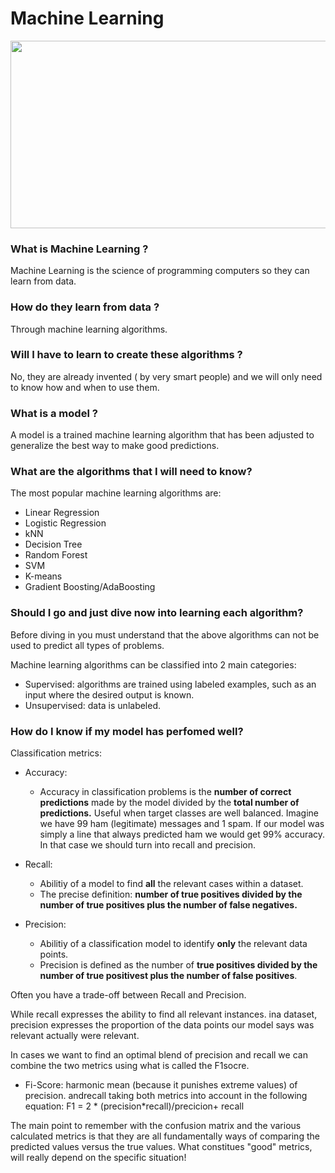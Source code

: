 # Machine Learning

<img src="https://www.iberdrola.com/documents/20125/40921/machine_learning_746x419.jpg/15ff7571-4cfc-d9f0-5ef4-9c2e9306ad88?t=1627968463400" width=550 height=300>

### What is Machine Learning ?
Machine Learning is the science of programming computers so they can learn from data.

### How do they learn from data ?
Through machine learning algorithms.

### Will I have to learn to create these algorithms ?
No, they are already invented ( by very smart people) and we will only need to know how and when to use them.

### What is a model ?
A model is a trained machine learning algorithm that has been adjusted to generalize the best way to make good predictions.

### What are the algorithms that I will need to know?
The most popular machine learning algorithms are:

- Linear Regression
- Logistic Regression
- kNN
- Decision Tree
- Random Forest
- SVM
- K-means
- Gradient Boosting/AdaBoosting

### Should I go and just dive now into learning each algorithm?
Before diving in you must understand that the above algorithms can not be used to predict all types of problems.

Machine learning algorithms can be classified into 2 main categories:

- Supervised: algorithms are trained using labeled examples, such as an input where the desired output is known.
- Unsupervised: data is unlabeled.

### How do I know if my model has perfomed well?

Classification metrics:
- Accuracy:
    - Accuracy in classification problems is the **number of correct predictions** made by the model divided by the **total number of predictions.** Useful when target classes are well balanced. Imagine we have 99 ham (legitimate) messages and 1 spam. If our model was simply a line that always predicted ham we would get 99% accuracy. In that case we should turn into recall and precision.

- Recall:
    - Abilitiy of a model to find **all** the relevant cases within a dataset.
    - The precise definition: **number of true positives divided by the number of true positives plus the number of false negatives.**
- Precision:
    - Abilitiy of a classification model to identify **only** the relevant data points.
    - Precision is defined as the number of **true positives divided by the number of true positivest plus the number of false positives**.

Often you have a trade-off between Recall and Precision.

While recall expresses the ability to find all relevant instances. ina dataset, precision expresses the proportion of the data points our model says was relevant actually were relevant.

In cases we want to find an optimal blend of precision and recall we can combine the two metrics using what is called the F1socre.

- Fi-Score: harmonic mean (because it punishes extreme values) of precision. andrecall taking both metrics into account in the following equation:  F1 = 2 * (precision*recall)/precicion+ recall

The main point to remember with the confusion matrix and the various calculated metrics is that they are all fundamentally ways of comparing the predicted values versus the true values.
What constitues "good" metrics, will really depend on the specific situation!
